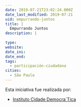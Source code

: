 ```yaml
---
date: 2019-07-21T23:02:24.000Z
date_last_modified: 2019-07-21
uid: empurrando-juntos
title: |
  Empurrando Juntos
description: |
  
type: 
website: 
date_ini: 
date_end: 
tags:
  - participación-ciudadana
cities: 
  - São Paulo
---
```


Esta iniciativa fue realizada por:

- [Instituto Cidade Democra´Tica](/organizaciones/instituto-cidade-democra-tica)

